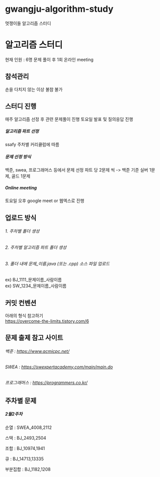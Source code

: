 # gwangju-algorithm-study
멋쟁이들 알고리즘 스터디

# 알고리즘 스터디

현재 인원 : 6명
문제 풀이 후 1회 온라인 meeting
## 참석관리

손을 다치지 않는 이상 불참 불가
## 스터디 진행

매주 알고리즘 선정 후 관련 문제풀이 진행
토요일 발표 및 질의응답 진행
##### 알고리즘 파트 선정
ssafy 주차별 커리큘럼에 따름
##### 문제 선정 방식
백준, swea, 프로그래머스 등에서 문제 선정
파트 당 2문제 씩 -> 백준 기준 실버 1문제, 골드 1문제
##### Online meeting
토요일 오후 google meet or 웹엑스로 진행    
## 업로드 방식

###### 1. 주차별 폴더 생성
###### 2. 주차별 알고리즘 파트 폴더 생성
###### 3. 폴더 내에 문제_이름.java (또는 .cpp) 소스 파일 업로드
ex) BJ_1111_문제이름_사람이름  
ex) SW_1234_문제이름_사람이름  

## 커밋 컨벤션
아래의 형식 참고하기  
https://overcome-the-limits.tistory.com/6

## 문제 출제 참고 사이트
###### 백준 : https://www.acmicpc.net/
###### SWEA : https://swexpertacademy.com/main/main.do
###### 프로그래머스 : https://programmers.co.kr/

## 주차별 문제
##### 2월2주차  
순열 : SWEA_4008,2112

스택 : BJ_2493,2504

조합 : BJ_10974,1941

큐 : BJ_14713,13335

부분집합 : BJ_1182,1208
